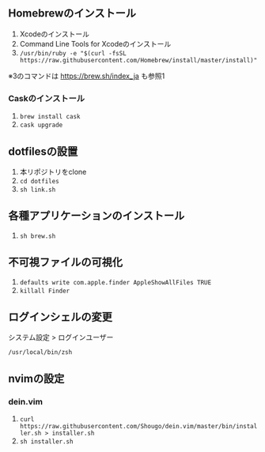 ## Homebrewのインストール

1. Xcodeのインストール
1. Command Line Tools for Xcodeのインストール
1. `/usr/bin/ruby -e "$(curl -fsSL https://raw.githubusercontent.com/Homebrew/install/master/install)"`

※3のコマンドは https://brew.sh/index_ja も参照1

### Caskのインストール

1. `brew install cask`
2. `cask upgrade`

## dotfilesの設置

1. 本リポジトリをclone
1. `cd dotfiles`
1. `sh link.sh`

## 各種アプリケーションのインストール

1. `sh brew.sh`
 
## 不可視ファイルの可視化
 
 1. `defaults write com.apple.finder AppleShowAllFiles TRUE`
 1. `killall Finder`
 
## ログインシェルの変更
 
システム設定 > ログインユーザー 
 
`/usr/local/bin/zsh`

## nvimの設定

### dein.vim

1. `curl https://raw.githubusercontent.com/Shougo/dein.vim/master/bin/installer.sh > installer.sh`
1. `sh installer.sh`
